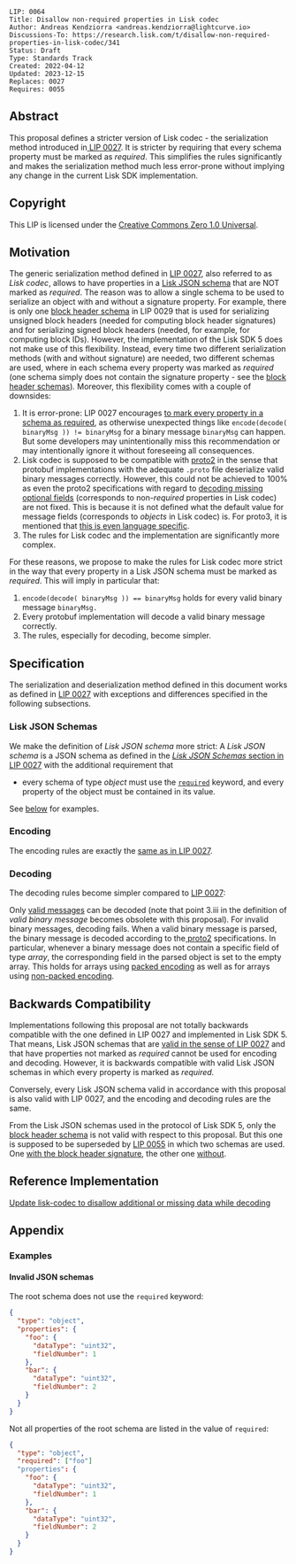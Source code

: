 ```
LIP: 0064
Title: Disallow non-required properties in Lisk codec
Author: Andreas Kendziorra <andreas.kendziorra@lightcurve.io>
Discussions-To: https://research.lisk.com/t/disallow-non-required-properties-in-lisk-codec/341
Status: Draft
Type: Standards Track
Created: 2022-04-12
Updated: 2023-12-15
Replaces: 0027
Requires: 0055
```

## Abstract

This proposal defines a stricter version of Lisk codec - the serialization method introduced in[ LIP 0027](https://github.com/LiskHQ/lips/blob/main/proposals/lip-0027.md). It is stricter by requiring that every schema property must be marked as _required_. This simplifies the rules significantly and makes the serialization method much less error-prone without implying any change in the current Lisk SDK implementation.

## Copyright

This LIP is licensed under the [Creative Commons Zero 1.0 Universal](https://creativecommons.org/publicdomain/zero/1.0/).

## Motivation

The generic serialization method defined in [LIP 0027](https://github.com/LiskHQ/lips/blob/main/proposals/lip-0027.md), also referred to as _Lisk codec_, allows to have properties in a [Lisk JSON schema](https://github.com/LiskHQ/lips/blob/main/proposals/lip-0027.md#lisk-json-schemas) that are NOT marked as _required_. The reason was to allow a single schema to be used to serialize an object with and without a signature property. For example, there is only one [block header schema](https://github.com/LiskHQ/lips/blob/main/proposals/lip-0029.md#blockheader-schema) in LIP 0029 that is used for serializing unsigned block headers (needed for computing block header signatures) and for serializing signed block headers (needed, for example, for computing block IDs). However, the implementation of the Lisk SDK 5 does not make use of this flexibility. Instead, every time two different serialization methods (with and without signature) are needed, two different schemas are used, where in each schema every property was marked as _required_ (one schema simply does not contain the signature property - see the [block header schemas](https://github.com/LiskHQ/lisk-sdk/blob/v5.2.1/elements/lisk-chain/src/schema.ts#L37-L69))_._ Moreover, this flexibility comes with a couple of downsides:

1. It is error-prone: LIP 0027 encourages [to mark every property in a schema as required](https://github.com/LiskHQ/lips/blob/main/proposals/lip-0027.md#uniqueness-of-encoding), as otherwise unexpected things like `encode(decode( binaryMsg )) != binaryMsg` for a binary message `binaryMsg` can happen. But some developers may unintentionally miss this recommendation or may intentionally ignore it without foreseeing all consequences.
2. Lisk codec is supposed to be compatible with [proto2](https://developers.google.com/protocol-buffers/docs/proto) in the sense that protobuf implementations with the adequate `.proto` file deserialize valid binary messages correctly. However, this could not be achieved to 100% as even the proto2 specifications with regard to [decoding missing optional fields](https://developers.google.com/protocol-buffers/docs/proto#optional) (corresponds to non-_required_ properties in Lisk codec) are not fixed. This is because it is not defined what the default value for message fields (corresponds to _objects_ in Lisk codec) is. For proto3, it is mentioned that [this is even language specific](https://developers.google.com/protocol-buffers/docs/proto3#default).
3. The rules for Lisk codec and the implementation are significantly more complex.

For these reasons, we propose to make the rules for Lisk codec more strict in the way that every property in a Lisk JSON schema must be marked as _required_. This will imply in particular that:

1. `encode(decode( binaryMsg )) == binaryMsg` holds for every valid binary message `binaryMsg.`
2. Every protobuf implementation will decode a valid binary message correctly.
3. The rules, especially for decoding, become simpler.

## Specification

The serialization and deserialization method defined in this document works as defined in [LIP 0027](https://github.com/LiskHQ/lips/blob/main/proposals/lip-0027.md) with exceptions and differences specified in the following subsections.

### Lisk JSON Schemas

We make the definition of _Lisk JSON schema_ more strict: A _Lisk JSON schema_ is a JSON schema as defined in the [_Lisk JSON Schemas_ section in LIP 0027](https://github.com/LiskHQ/lips/blob/main/proposals/lip-0027.md#lisk-json-schemas) with the additional requirement that

- every schema of type _object_ must use the <code>[required](https://datatracker.ietf.org/doc/html/draft-handrews-json-schema-validation-01#section-6.5.3)</code> keyword, and every property of the object must be contained in its value.

See [below](#invalid-json-schemas) for examples.

### Encoding

The encoding rules are exactly the [same as in LIP 0027](https://github.com/LiskHQ/lips/blob/main/proposals/lip-0027.md#encoding).

### Decoding

The decoding rules become simpler compared to [LIP 0027](https://github.com/LiskHQ/lips/blob/main/proposals/lip-0027.md#decoding):

Only [valid messages](https://github.com/LiskHQ/lips/blob/main/proposals/lip-0027.md#uniqueness-of-binary-messages) can be decoded (note that point 3.iii in the definition of _valid binary message_ becomes obsolete with this proposal). For invalid binary messages, decoding fails. When a valid binary message is parsed, the binary message is decoded according to the[ proto2](https://developers.google.com/protocol-buffers/docs/encoding) specifications. In particular, whenever a binary message does not contain a specific field of type _array_, the corresponding field in the parsed object is set to the empty array. This holds for arrays using [packed encoding](https://github.com/LiskHQ/lips/blob/main/proposals/lip-0027.md#arrays-of-varints-or-booleans) as well as for arrays using [non-packed encoding](https://github.com/LiskHQ/lips/blob/main/proposals/lip-0027.md#arrays-of-strings-objects-and-bytes).

## Backwards Compatibility

Implementations following this proposal are not totally backwards compatible with the one defined in LIP 0027 and implemented in Lisk SDK 5. That means, Lisk JSON schemas that are [valid in the sense of LIP 0027](https://github.com/LiskHQ/lips/blob/main/proposals/lip-0027.md#uniqueness-of-binary-messages) and that have properties not marked as _required_ cannot be used for encoding and decoding. However, it is backwards compatible with valid Lisk JSON schemas in which every property is marked as _required._

Conversely, every Lisk JSON schema valid in accordance with this proposal is also valid with LIP 0027, and the encoding and decoding rules are the same.

From the Lisk JSON schemas used in the protocol of Lisk SDK 5, only the [block header schema](https://github.com/LiskHQ/lips/blob/main/proposals/lip-0029.md#blockheader-schema) is not valid with respect to this proposal. But this one is supposed to be superseded by [LIP 0055](https://github.com/LiskHQ/lips/blob/main/proposals/lip-0055.md) in which two schemas are used. One [with the block header signature](https://github.com/LiskHQ/lips/blob/main/proposals/lip-0055.md#block-header-json-schema), the other one [without](https://github.com/LiskHQ/lips/blob/main/proposals/lip-0055.md#unsigned-block-header-json-schema).

## Reference Implementation

[Update lisk-codec to disallow additional or missing data while decoding](https://github.com/LiskHQ/lisk-sdk/issues/7047)

## Appendix

### Examples

#### Invalid JSON schemas

The root schema does not use the `required` keyword:

```json
{
  "type": "object",
  "properties": {
    "foo": {
      "dataType": "uint32",
      "fieldNumber": 1
    },
    "bar": {
      "dataType": "uint32",
      "fieldNumber": 2
    }
  }
}
```

Not all properties of the root schema are listed in the value of `required`:

```json
{
  "type": "object",
  "required": ["foo"]
  "properties": {
    "foo": {
      "dataType": "uint32",
      "fieldNumber": 1
    },
    "bar": {
      "dataType": "uint32",
      "fieldNumber": 2
    }
  }
}
```
